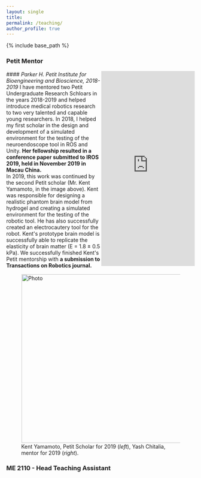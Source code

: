 ```yaml
---
layout: single
title:
permalink: /teaching/
author_profile: true
---
```


{% include base_path %}

### Petit Mentor
<iframe align = "right" src="https://www.linkedin.com/embed/feed/update/urn:li:share:6614667534266351616" height="520" width="250" frameborder="0" allowfullscreen="" title="Embedded post"></iframe>
#### <i>Parker H. Petit Institute for Bioengineering and Bioscience, 2018-2019</i>
I have mentored two Petit Undergraduate Research Schloars in the years 2018-2019 and helped introduce medical robotics research to two very talented and capable young researchers.
In 2018, I helped my first scholar in the design and development of a simulated environment for the testing of the neuroendoscope tool in ROS and Unity. <b>Her fellowship resulted in a conference paper submitted 
to IROS 2019, held in November 2019 in Macau China.</b><br />
In 2019, this work was continued by the second Petit scholar (Mr. Kent Yamamoto, in the image above). Kent was responsible for designing a realistic phantom brain model from hydrogel and creating a simulated environment
for the testing of the robotic tool. He has also successfully created an electrocautery tool for the robot. Kent's prototype brain model is successfully able to replicate the elasticity of brain matter (E = 1.8 &plusmn; 0.5 kPa).
We successfully finished Kent's Petit mentorship with <b>a submission to Transactions on Robotics journal.</b>
<figure><img align="left" src="https://yashchitalia.github.io/images/Yamamoto_Chitalia_resized.jpg" alt="Photo" style="width: 450px; border-radius: 1px; padding: 1px 1px 1px 1px"/>
<figcaption>Kent Yamamoto, Petit Scholar for 2019 (<i>left</i>), Yash Chitalia, mentor for 2019 (<i>right</i>).</figcaption>
</figure>

### ME 2110 - Head Teaching Assistant 